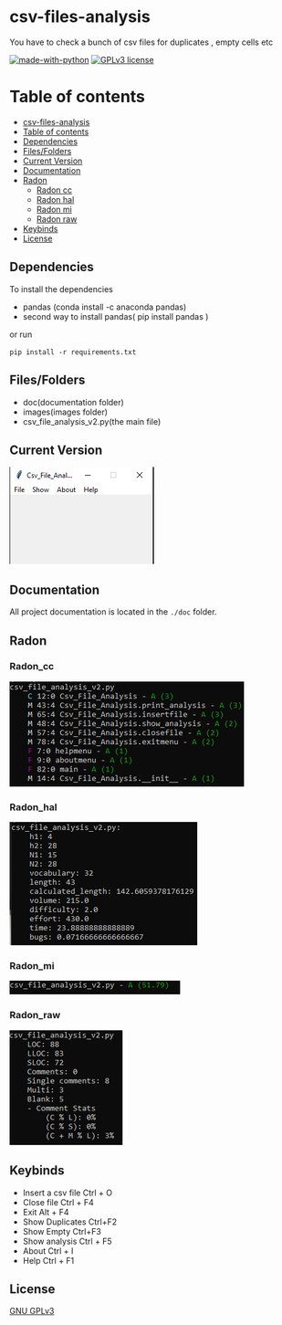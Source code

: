 # csv-files-analysis
You have to check a bunch of csv files for duplicates , empty cells etc

[![made-with-python](https://img.shields.io/badge/Made%20with-Python-1f425f.svg)](https://www.python.org/) [![GPLv3 license](https://img.shields.io/badge/License-GPLv3-blue.svg)](http://perso.crans.org/besson/LICENSE.html)


# Table of contents

<!--ts-->
  * [csv-files-analysis](#csv-files-analysis)
  * [Table of contents](#Table_of_contents)
  * [Dependencies](#Dependencies)
  * [Files/Folders](#Files/Folders)
  * [Current Version](#Current_Version)
  * [Documentation](#Documentation)
  * [Radon](#Radon)
    * [Radon cc](#Radon_cc)
    * [Radon hal](#Radon_hal)
    * [Radon mi](#Radon_mi)
    * [Radon raw](#Radon_raw)
  * [Keybinds](#Keybinds)
  * [License](#License)
<!--ts-->



## Dependencies

To install the dependencies

 <ul>
  <li> pandas (conda install -c anaconda pandas) </li>
  <li> second way to install pandas( pip install pandas ) </li>
</ul>

or run

```shell
pip install -r requirements.txt
```

## Files/Folders

<ul>
 <li> doc(documentation folder) </li>
 <li> images(images folder) </li>
 <li> csv_file_analysis_v2.py(the main file) </li>
</ul>


## Current Version

<p><img src ="images/version image.png" title = "csv file analysis Version Image"/> </p>


## Documentation

All project documentation is located in the `./doc`  folder.

## Radon

### Radon_cc

<p><img src="images/radon cc.png" title = "Radon cc"/></p>

### Radon_hal

<p><img src="images/radon hal.png" title="Radon hal"/></p>

### Radon_mi

<p><img src="images/radon mi.png" title="Radon mi"/></p>

### Radon_raw

<p><img src="images/radon raw.png" title="Radon raw"/></p>

## Keybinds

<ul>
  <li> Insert a csv file Ctrl + O </li>
  <li> Close file Ctrl + F4 </li>
  <li> Exit Alt + F4 </li>
  <li> Show Duplicates Ctrl+F2 </li>
  <li> Show Empty Ctrl+F3 </li>
  <li> Show analysis Ctrl + F5 </li>
  <li> About Ctrl + I </li>
  <li> Help Ctrl + F1 </li>
</ul>


## License

[GNU GPLv3](https://choosealicense.com/licenses/gpl-3.0/)